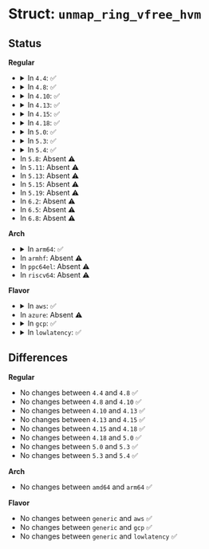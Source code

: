 # Struct: <code>unmap_ring_vfree_hvm</code>

## Status
<b>Regular</b>
<ul>
<li>
<details>
<summary>In <code>4.4</code>: ✅</summary>

```c
struct unmap_ring_vfree_hvm {
    unsigned int idx;
    long unsigned int addrs[16];
};
```
</details>
</li>
<li>
<details>
<summary>In <code>4.8</code>: ✅</summary>

```c
struct unmap_ring_vfree_hvm {
    unsigned int idx;
    long unsigned int addrs[16];
};
```
</details>
</li>
<li>
<details>
<summary>In <code>4.10</code>: ✅</summary>

```c
struct unmap_ring_vfree_hvm {
    unsigned int idx;
    long unsigned int addrs[16];
};
```
</details>
</li>
<li>
<details>
<summary>In <code>4.13</code>: ✅</summary>

```c
struct unmap_ring_vfree_hvm {
    unsigned int idx;
    long unsigned int addrs[16];
};
```
</details>
</li>
<li>
<details>
<summary>In <code>4.15</code>: ✅</summary>

```c
struct unmap_ring_vfree_hvm {
    unsigned int idx;
    long unsigned int addrs[16];
};
```
</details>
</li>
<li>
<details>
<summary>In <code>4.18</code>: ✅</summary>

```c
struct unmap_ring_vfree_hvm {
    unsigned int idx;
    long unsigned int addrs[16];
};
```
</details>
</li>
<li>
<details>
<summary>In <code>5.0</code>: ✅</summary>

```c
struct unmap_ring_vfree_hvm {
    unsigned int idx;
    long unsigned int addrs[16];
};
```
</details>
</li>
<li>
<details>
<summary>In <code>5.3</code>: ✅</summary>

```c
struct unmap_ring_vfree_hvm {
    unsigned int idx;
    long unsigned int addrs[16];
};
```
</details>
</li>
<li>
<details>
<summary>In <code>5.4</code>: ✅</summary>

```c
struct unmap_ring_vfree_hvm {
    unsigned int idx;
    long unsigned int addrs[16];
};
```
</details>
</li>
<li>
In <code>5.8</code>: Absent ⚠️
</li>
<li>
In <code>5.11</code>: Absent ⚠️
</li>
<li>
In <code>5.13</code>: Absent ⚠️
</li>
<li>
In <code>5.15</code>: Absent ⚠️
</li>
<li>
In <code>5.19</code>: Absent ⚠️
</li>
<li>
In <code>6.2</code>: Absent ⚠️
</li>
<li>
In <code>6.5</code>: Absent ⚠️
</li>
<li>
In <code>6.8</code>: Absent ⚠️
</li>
</ul>
<b>Arch</b>
<ul>
<li>
<details>
<summary>In <code>arm64</code>: ✅</summary>

```c
struct unmap_ring_vfree_hvm {
    unsigned int idx;
    long unsigned int addrs[16];
};
```
</details>
</li>
<li>
In <code>armhf</code>: Absent ⚠️
</li>
<li>
In <code>ppc64el</code>: Absent ⚠️
</li>
<li>
In <code>riscv64</code>: Absent ⚠️
</li>
</ul>
<b>Flavor</b>
<ul>
<li>
<details>
<summary>In <code>aws</code>: ✅</summary>

```c
struct unmap_ring_vfree_hvm {
    unsigned int idx;
    long unsigned int addrs[16];
};
```
</details>
</li>
<li>
In <code>azure</code>: Absent ⚠️
</li>
<li>
<details>
<summary>In <code>gcp</code>: ✅</summary>

```c
struct unmap_ring_vfree_hvm {
    unsigned int idx;
    long unsigned int addrs[16];
};
```
</details>
</li>
<li>
<details>
<summary>In <code>lowlatency</code>: ✅</summary>

```c
struct unmap_ring_vfree_hvm {
    unsigned int idx;
    long unsigned int addrs[16];
};
```
</details>
</li>
</ul>

## Differences
<b>Regular</b>
<ul>
<li>
No changes between <code>4.4</code> and <code>4.8</code> ✅
</li>
<li>
No changes between <code>4.8</code> and <code>4.10</code> ✅
</li>
<li>
No changes between <code>4.10</code> and <code>4.13</code> ✅
</li>
<li>
No changes between <code>4.13</code> and <code>4.15</code> ✅
</li>
<li>
No changes between <code>4.15</code> and <code>4.18</code> ✅
</li>
<li>
No changes between <code>4.18</code> and <code>5.0</code> ✅
</li>
<li>
No changes between <code>5.0</code> and <code>5.3</code> ✅
</li>
<li>
No changes between <code>5.3</code> and <code>5.4</code> ✅
</li>
</ul>
<b>Arch</b>
<ul>
<li>
No changes between <code>amd64</code> and <code>arm64</code> ✅
</li>
</ul>
<b>Flavor</b>
<ul>
<li>
No changes between <code>generic</code> and <code>aws</code> ✅
</li>
<li>
No changes between <code>generic</code> and <code>gcp</code> ✅
</li>
<li>
No changes between <code>generic</code> and <code>lowlatency</code> ✅
</li>
</ul>
